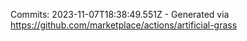 Commits: 2023-11-07T18:38:49.551Z - Generated via https://github.com/marketplace/actions/artificial-grass
<br>
